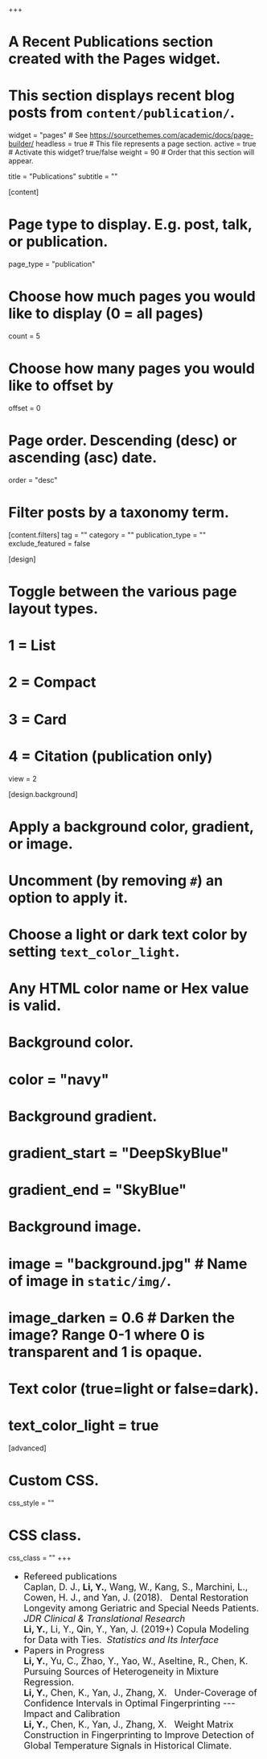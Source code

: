 +++
# A Recent Publications section created with the Pages widget.
# This section displays recent blog posts from `content/publication/`.

widget = "pages"  # See https://sourcethemes.com/academic/docs/page-builder/
headless = true  # This file represents a page section.
active = true  # Activate this widget? true/false
weight = 90  # Order that this section will appear.

title = "Publications"
subtitle = ""

[content]
  # Page type to display. E.g. post, talk, or publication.
  page_type = "publication"
  
  # Choose how much pages you would like to display (0 = all pages)
  count = 5
  
  # Choose how many pages you would like to offset by
  offset = 0

  # Page order. Descending (desc) or ascending (asc) date.
  order = "desc"

  # Filter posts by a taxonomy term.
  [content.filters]
    tag = ""
    category = ""
    publication_type = ""
    exclude_featured = false
  
[design]
  # Toggle between the various page layout types.
  #   1 = List
  #   2 = Compact
  #   3 = Card
  #   4 = Citation (publication only)
  view = 2
  
[design.background]
  # Apply a background color, gradient, or image.
  #   Uncomment (by removing `#`) an option to apply it.
  #   Choose a light or dark text color by setting `text_color_light`.
  #   Any HTML color name or Hex value is valid.
    
  # Background color.
  # color = "navy"
  
  # Background gradient.
  # gradient_start = "DeepSkyBlue"
  # gradient_end = "SkyBlue"
  
  # Background image.
  # image = "background.jpg"  # Name of image in `static/img/`.
  # image_darken = 0.6  # Darken the image? Range 0-1 where 0 is transparent and 1 is opaque.

  # Text color (true=light or false=dark).
  # text_color_light = true  
  
[advanced]
 # Custom CSS. 
 css_style = ""
 
 # CSS class.
 css_class = ""
+++

<!--
{{% alert note %}}
Quickly discover relevant content by [filtering publications]({{< ref "/publication/_index.md" >}}).
{{% /alert %}}
-->

<ul style="font-size: 18px">
<li class="mb-2">Refereed publications
<br>
Caplan, D. J., <b>Li, Y.</b>, Wang, W., Kang, S., Marchini, L., Cowen, H. J., and Yan, J. (2018). &nbsp;
Dental Restoration Longevity among Geriatric and Special Needs Patients.&nbsp; <i>JDR Clinical & Translational Research</i>
<br>
<b>Li, Y.</b>, Li, Y., Qin, Y., Yan, J. (2019+) Copula Modeling for Data with Ties.&nbsp; <i>Statistics and Its Interface</i>
</li>


<li>Papers in Progress
<br>
<b>Li, Y.</b>, Yu, C., Zhao, Y., Yao, W., Aseltine, R., Chen, K. &nbsp; Pursuing Sources of Heterogeneity in Mixture Regression.
<br>
<b>Li, Y.</b>, Chen, K., Yan, J., Zhang, X. &nbsp; Under-Coverage of Confidence Intervals in Optimal Fingerprinting --- Impact and Calibration
<br>
<b>Li, Y.</b>, Chen, K., Yan, J., Zhang, X. &nbsp; Weight Matrix Construction in Fingerprinting to Improve Detection of Global Temperature Signals in Historical Climate.


</li>
</ul>
